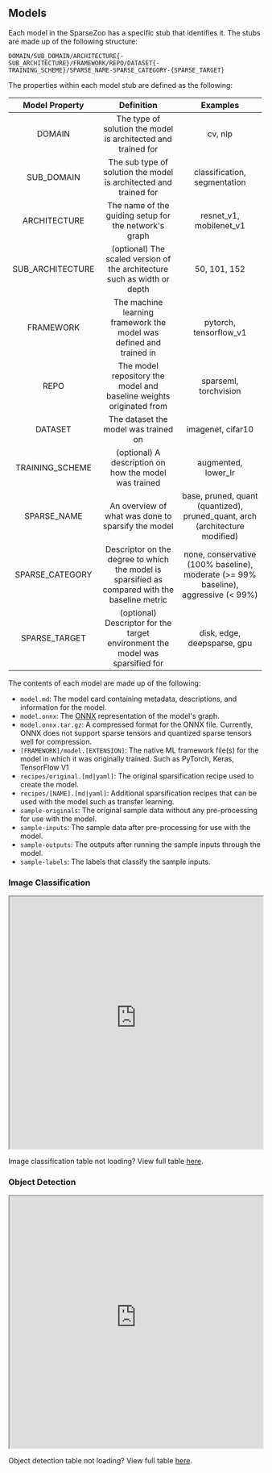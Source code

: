 <!--
Copyright (c) 2021 - present / Neuralmagic, Inc. All Rights Reserved.

Licensed under the Apache License, Version 2.0 (the "License");
you may not use this file except in compliance with the License.
You may obtain a copy of the License at

   http://www.apache.org/licenses/LICENSE-2.0

Unless required by applicable law or agreed to in writing,
software distributed under the License is distributed on an "AS IS" BASIS,
WITHOUT WARRANTIES OR CONDITIONS OF ANY KIND, either express or implied.
See the License for the specific language governing permissions and
limitations under the License.
-->

## Models

Each model in the SparseZoo has a specific stub that identifies it. The stubs are made up of the following structure:

`DOMAIN/SUB_DOMAIN/ARCHITECTURE{-SUB_ARCHITECTURE}/FRAMEWORK/REPO/DATASET{-TRAINING_SCHEME}/SPARSE_NAME-SPARSE_CATEGORY-{SPARSE_TARGET}`

The properties within each model stub are defined as the following:

| Model Property   | Definition                                                                                     | Examples                                                                           |
|:----------------:|:----------------------------------------------------------------------------------------------:|:----------------------------------------------------------------------------------:|
| DOMAIN           | The type of solution the model is architected and trained for                                  | cv, nlp                                                                            |
| SUB_DOMAIN       | The sub type of solution the model is architected and trained for                              | classification, segmentation                                                       |
| ARCHITECTURE     | The name of the guiding setup for the network's graph                                          | resnet_v1, mobilenet_v1                                                            |
| SUB_ARCHITECTURE | (optional) The scaled version of the architecture such as width or depth                       | 50, 101, 152                                                                       |
| FRAMEWORK        | The machine learning framework the model was defined and trained in                            | pytorch, tensorflow_v1                                                             |
| REPO             | The model repository the model and baseline weights originated from                            | sparseml, torchvision                                                              |
| DATASET          | The dataset the model was trained on                                                           | imagenet, cifar10                                                                  |
| TRAINING_SCHEME  | (optional) A description on how the model was trained                                          | augmented, lower_lr                                                                |
| SPARSE_NAME      | An overview of what was done to sparsify the model                                             | base, pruned, quant (quantized), pruned_quant, arch (architecture modified)        |
| SPARSE_CATEGORY  | Descriptor on the degree to which the model is sparsified as compared with the baseline metric | none, conservative (100% baseline), moderate (>= 99% baseline), aggressive (< 99%) |
| SPARSE_TARGET    | (optional) Descriptor for the target environment the model was sparsified for                  | disk, edge, deepsparse, gpu                                                        |

The contents of each model are made up of the following:

- `model.md`: The model card containing metadata, descriptions, and information for the model.
- `model.onnx`: The [ONNX](https://onnx.ai/) representation of the model's graph.
- `model.onnx.tar.gz`: A compressed format for the ONNX file. 
    Currently, ONNX does not support sparse tensors and quantized sparse tensors well for compression.
- `[FRAMEWORK]/model.[EXTENSION]`: The native ML framework file(s) for the model in which it was originally trained.
    Such as PyTorch, Keras, TensorFlow V1
- `recipes/original.[md|yaml]`: The original sparsification recipe used to create the model.
- `recipes/[NAME].[md|yaml]`: Additional sparsification recipes that can be used with the model such as transfer learning.
- `sample-originals`: The original sample data without any pre-processing for use with the model.
- `sample-inputs`: The sample data after pre-processing for use with the model.
- `sample-outputs`: The outputs after running the sample inputs through the model.
- `sample-labels`: The labels that classify the sample inputs.

### Image Classification

<div>
    <iframe src="https://sparsezoo.neuralmagic.com/tables/models/cv/classification" title="Image Classification Models" width="100%" height="500px"></iframe>
</div>

Image classification table not loading? View full table [here](https://sparsezoo.neuralmagic.com/tables/models/cv/classification). 

### Object Detection

<div>
    <iframe src="https://sparsezoo.neuralmagic.com/tables/models/cv/detection" title="Object Detect Models" width="100%" height="500px"></iframe>
</div>

Object detection table not loading? View full table [here](https://sparsezoo.neuralmagic.com/tables/models/cv/detection). 
